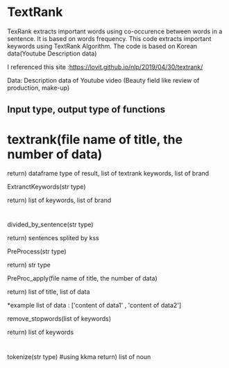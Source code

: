 # TextRank
TexRank extracts important words using co-occurence between words in a sentence. It is based on words frequency.
This code extracts important keywords using TextRank Algorithm. The code is based on Korean data(Youtube Description data)

I referenced this site :https://lovit.github.io/nlp/2019/04/30/textrank/

Data: Description data of Youtube video (Beauty field like review of production, make-up)

<h2>Input type, output type of functions </h2>
<main.py>
<h1>textrank(file name of title, the number of data)</h1>


return) dataframe type of result, list of textrank keywords, list of brand



ExtranctKeywords(str type)

return) list of keywords, list of brand

<h1><PreProc.py></h1>
divided_by_sentence(str type)


return) sentences splited by kss

PreProcess(str type)


return) str type

PreProc_apply(file name of title, the number of data)


return) list of title, list of data


*example list of data : ['content of data1' , 'content of data2']

remove_stopwords(list of keywords)


return) list of keywords

<h1><textrank.py></h1>
tokenize(str type) #using kkma
return) list of noun
